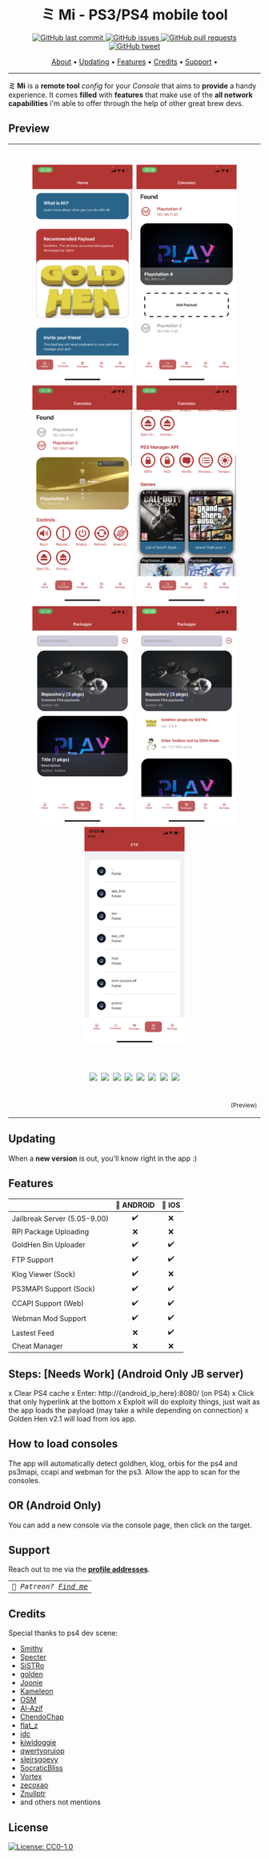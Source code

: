 <h1 align="center">ミ Mi - PS3/PS4 mobile tool</h1>


<p align="center">
    <a href="https://github.com/mitai-app/Mi/commits/master">
    <img src="https://img.shields.io/github/last-commit/mitai-app/Mi.svg?style=flat-square&logo=github&logoColor=white"
         alt="GitHub last commit">
    <a href="https://github.com/mitai-app/Mi/issues">
    <img src="https://img.shields.io/github/issues-raw/mitai-app/Mi.svg?style=flat-square&logo=github&logoColor=white"
         alt="GitHub issues">
    <a href="https://github.com/mitai-app/Mi/pulls">
    <img src="https://img.shields.io/github/issues-pr-raw/mitai-app/Mi.svg?style=flat-square&logo=github&logoColor=white"
         alt="GitHub pull requests">
    <a href="https://twitter.com/MrSmithyx">
    <img src="https://img.shields.io/twitter/url/https/github.com/mitai-app/Mi.svg?style=flat-square&logo=twitter"
         alt="GitHub tweet">
</p>
      
<p align="center">
  <a href="#preview">About</a> •
  <a href="#updating">Updating</a> •
  <a href="#features">Features</a> •
  <a href="#credits">Credits</a> •
  <a href="#support">Support</a> •
</p>

---

**ミ Mi** is a **remote tool** _config_ for your _Console_ that aims to **provide** a handy experience.
It comes **filled** with **features** that make use of the **all network capabilities** i'm able to offer through the help of other great brew devs.
      
## Preview

<table>
<tr>
<td>
  
<h1 align="center">
<p float="left">
  <img src="/home.png" width="200" />
  <img src="/ps4.png" width="200" /> 
  <img src="/ps3-upper.png" width="200" /> 
  <img src="/ps3-lower.png" width="200" />
  <img src="/repo.png" width="200" />
  <img src="/repo-expand.png" width="200" />
  <img src="/ftp.png" width="200" />
</p>
</h1>

      
<h1 align="center">
<p float="left">
  <img src="https://github.com/mitai-app/Mi-Android-POC/blob/main/success.png?raw=true" width="200" />
  <img src="https://github.com/mitai-app/Mi-Android-POC/blob/main/instructions.png?raw=true" width="200" /> 
  <img src="https://github.com/mitai-app/Mi-Android-POC/blob/main/home.png?raw=true" width="200" /> 
  <img src="https://github.com/mitai-app/Mi-Android-POC/blob/main/console.png?raw=true" width="200" />
  <img src="https://github.com/mitai-app/Mi-Android-POC/blob/main/payload.png?raw=true" width="200" />
  <img src="https://github.com/mitai-app/Mi-Android-POC/blob/main//ftp.png?raw=true" width="200" />
  <img src="https://github.com/mitai-app/Mi-Android-POC/blob/main/setting.png?raw=true" width="200" />
  <img src="https://github.com/mitai-app/Mi-Android-POC/blob/main/failed.png?raw=true" width="200" />
</p>
</h1>

<p align="right">
<sub>(Preview)</sub>
</p>

</td>
</tr>
</table>


## Updating

When a **new version** is out, you'll know right in the app :)
      
## Features


|                             | 🤖 ANDROID         | 📱 IOS           |
| --------------------------  | :----------------: | :---------------:|
| Jailbreak Server (5.05-9.00)|         ✔️         |        ❌        |
| RPI Package Uploading       |         ❌         |        ❌        |
| GoldHen Bin Uploader        |         ✔️         |        ✔️        |
| FTP Support                 |         ✔️         |        ✔️        |
| Klog Viewer (Sock)          |         ✔️         |        ❌        |
| PS3MAPI Support (Sock)      |         ✔️         |        ✔️        |
| CCAPI Support (Web)         |         ✔️         |        ✔️        |
| Webman Mod Support          |         ✔️         |        ✔️        |
| Lastest Feed                |         ❌         |        ✔️        |
| Cheat Manager               |         ❌         |        ❌        |

## Steps: [Needs Work] (Android Only JB server)
x Clear PS4 cache
x Enter: http://{android_ip_here}:8080/ (on PS4)
x Click that only hyperlink at the bottom
x Exploit will do exploity things, just wait as the app loads the payload (may take a while depending on connection)
x Golden Hen v2.1 will load from ios app.

## How to load consoles 
The app will automatically detect goldhen, klog, orbis for the ps4 and ps3mapi, ccapi and webman for the ps3.
Allow the app to scan for the consoles.
## OR (Android Only)
You can add a new console via the console page, then click on the target.


## Support

Reach out to me via the **[profile addresses](https://github.com/Mr-Smithy-x)**.

<table>
<tr>
<td colspan="4">
<em><samp>🎷 Patreon? <a href="https://www.patreon.com/mrsmithyx">Find me</a></samp></em>
</td>


</td>
</tr>

</table>
      
## Credits


      
Special thanks to ps4 dev scene:
- [Smithy](https://github.com/Mr-Smithy-x)
- [Specter](https://github.com/Cryptogenic)
- [SiSTRo](https://github.com/SiSTR0)
- [golden](https://github.com/jogolden)
- [Joonie](https://github.com/Joonie86)
- [Kameleon](https://github.com/KameleonReloaded)
- [OSM](https://github.com/OSM-Made)
- [Al-Azif](https://github.com/Al-Azif)
- [ChendoChap](https://github.com/ChendoChap)
- [flat_z](https://github.com/flatz)
- [idc](https://github.com/idc)
- [kiwidoggie](https://github.com/kiwidoggie)
- [qwertyoruiop](https://twitter.com/qwertyoruiopz)
- [sleirsgoevy](https://github.com/sleirsgoevy)
- [SocraticBliss](https://github.com/SocraticBliss)
- [Vortex](https://github.com/xvortex)
- [zecoxao](https://twitter.com/notzecoxao)
- [Znullptr](https://github.com/dmiller423)
-  and others not mentions


## License

[![License: CC0-1.0](https://img.shields.io/badge/License-CC0%201.0-lightgrey.svg)](https://tldrlegal.com/license/creative-commons-cc0-1.0-universal)
